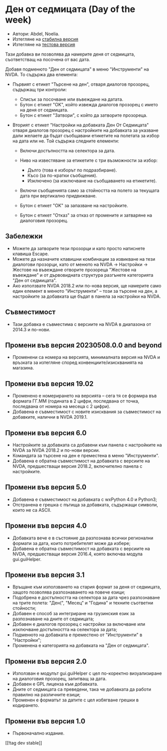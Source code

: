 # Ден от седмицата (Day of the week) #

* Автори: Abdel, Noelia.
* Изтегляне на [стабилна версия][1]
* Изтегляне на [тестова версия][2]

Тази добавка ви позволява да намерите деня от седмицата, съответстващ на
посочена от вас дата.

Добавя подменюто "Ден от седмицата" в меню "Инструменти" на NVDA. То съдържа
два елемента:

* Първият с етикет "Търсене на ден", отваря диалогов прозорец, съдържащ три
  контроли:

    * Списък за посочване или въвеждане на датата.
    * Бутон с етикет "OK", който извежда диалогов прозорец с името на деня
      от седмицата.
    * Бутон с етикет "Затвори", с който да затворите прозореца.

* Вторият с етикет "Настройки на добавката Ден От Седмицата" отваря диалогов
  прозорец с настройките на добавката за указване дали желаете да бъдат
  съобщавани етикетите на полетата за избор на дата или не. Той съдържа
  следните елементи:

    * Включи достъпността на селектора за дата.
    * Ниво на известяване за етикетите с три възможности за избор:

        * Дълго (това е изборът по подразбиране).
        * Късо (за по-кратки съобщения).
        * Изключено (за изключване на съобщаването на етикетите).

    * Включи съобщенията само за стойността на полето за текущата дата при
      вертикално придвижване.
    * Бутон с етикет "OK" за запазване на настройките.
    * Бутон с етикет "Отказ" за отказ от промените и затваряне на диалоговия
      прозорец.

## Забележки ##

* Можете да затворите тези прозорци и като просто натиснете клавиша Escape.
* Можете да назначите клавишни комбинации за извикване на тези диалогови
  прозорци, като от менюто на NVDA -> Настройки -> Жестове на въвеждане
  отворите прозореца "Жестове на въвеждане" и от дървовидната структура
  разгънете категорията "Ден от седмицата".
* Ако използвате NVDA 2018.2 или по-нова версия, ще намерите само един
  елемент в менюто "Инструменти" – този за търсене на ден, а настройките за
  добавката ще бъдат в панела за настройки на NVDA.

## Съвместимост ##

* Тази добавка е съвместима с версиите на NVDA в диапазона от 2014.3 и
  по-нови.

## Промени във версия 20230508.0.0 and beyond ##

* Променени са номера на версията, минималната версия на NVDA и връзката за
  изтегляне според конвенциите/изискванията на магазина.

## Промени във версия 19.02 ##

* Променено е номерирането на версията – сега тя се формира във формата
  ГГ.ММ (годината в 2 цифри, последвана от точка, последвана от номера на
  месеца с 2 цифри).
* Добавена е съвместимост с новите изисквания за съвместимост на добавките,
  налични в NVDA 2019.1.

## Промени във версия 6.0 ##

* Настройките за добавката са добавени към панела с настройките на NVDA за
  NVDA 2018.2 и по-нови версии.
* Командата за търсене на ден е преместена в меню "Инструменти".
* Добавена е обратна съвместимост на добавката с версиите на NVDA,
  предшестващи версия 2018.2, включително панела с настройките.

## Промени във версия 5.0 ##

* Добавена е съвместимост на добавката с wxPython 4.0 и Python3;
* Отстранена е грешка с пътища за добавката, съдържащи символи, които не са
  ASCII.

## Промени във версия 4.0 ##

* Добавката вече е в състояние да разпознава всички регионални формати за
  дата, които потребителят може да избере;
* Добавена е обратна съвместимост на добавката с версиите на NVDA,
  предшестващи версия 2016.4, която включва модула gui.guiHelper.

## Промени във версия 3.1 ##

* Връщане към използването на стария формат за деня от седмицата, защото
  позволява разпознаването на повече езици;
* Подобрена е достъпността на селектора за дата чрез разпознаване на трите
  полета: "Ден(", "Месец" и "Година" и техните съответни стойности;
* Добавен е способ за интегриране на грузинския език за разпознаване на
  дните от седмицата;
* Добавен е диалогов прозорец с настройки за включване или изключване
  достъпността на селектора за дата;
* Подменюто на добавката е преместено от "Инструменти" в "Настройки";
* Променена е категорията на добавката на "Ден от седмицата".

## Промени във версия 2.0 ##

* Използван е модулът gui.guiHelper с цел по-коректно визуализиране на
  диалоговия прозорец, запитващ за дата.
* Добавен е GPL лиценза към добавката.
* Дните от седмицата са преведени, така че добавката да работи правилно на
  различните езици;
* Променен е форматът за датите с цел избягване грешки в кодирането.

## Промени във версия 1.0 ##

* Първоначално издание.

[[!tag dev stable]]

[1]: https://www.nvaccess.org/addonStore/legacy?file=dayOfTheWeek

[2]: https://www.nvaccess.org/addonStore/legacy?file=dayOfTheWeek
